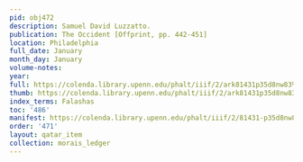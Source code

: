 ```yaml
---
pid: obj472
description: Samuel David Luzzatto.
publication: The Occident [Offprint, pp. 442-451]
location: Philadelphia
full_date: January
month_day: January
volume-notes:
year:
full: https://colenda.library.upenn.edu/phalt/iiif/2/ark81431p35d8nw83%2FSHA256E-s7470641--483c96be420937815842483abb06a630270e87495f77368943ccf5469fa1959d.jpeg/full/3500,/0/default.jpg
thumb: https://colenda.library.upenn.edu/phalt/iiif/2/ark81431p35d8nw83%2FSHA256E-s7470641--483c96be420937815842483abb06a630270e87495f77368943ccf5469fa1959d.jpeg/full/!200,200/0/default.jpg
index_terms: Falashas
toc: '486'
manifest: https://colenda.library.upenn.edu/phalt/iiif/2/81431-p35d8nw83/manifest
order: '471'
layout: qatar_item
collection: morais_ledger
---
```

